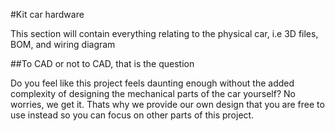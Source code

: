 #Kit car hardware

This section will contain everything relating to the physical car, i.e 3D files, BOM, and wiring diagram

##To CAD or not to CAD, that is the question

Do you feel like this project feels daunting enough without the added complexity of designing the mechanical parts of the car yourself?
No worries, we get it. Thats why we provide our own design that you are free to use instead so you can focus on other parts of this project.

